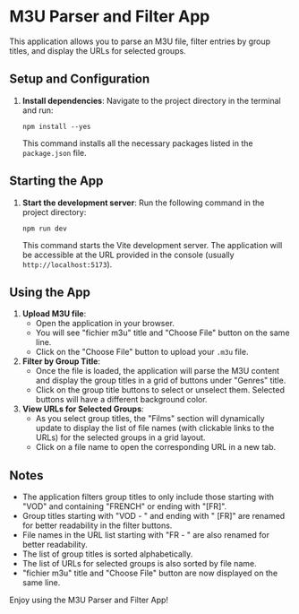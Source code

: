 # M3U Parser and Filter App

This application allows you to parse an M3U file, filter entries by group titles, and display the URLs for selected groups.

## Setup and Configuration

1.  **Install dependencies**:
    Navigate to the project directory in the terminal and run:
    ```shell
    npm install --yes
    ```
    This command installs all the necessary packages listed in the `package.json` file.

## Starting the App

1.  **Start the development server**:
    Run the following command in the project directory:
    ```shell
    npm run dev
    ```
    This command starts the Vite development server. The application will be accessible at the URL provided in the console (usually `http://localhost:5173`).

## Using the App

1.  **Upload M3U file**:
    -   Open the application in your browser.
    -   You will see "fichier m3u" title and "Choose File" button on the same line.
    -   Click on the "Choose File" button to upload your `.m3u` file.
2.  **Filter by Group Title**:
    -   Once the file is loaded, the application will parse the M3U content and display the group titles in a grid of buttons under "Genres" title.
    -   Click on the group title buttons to select or unselect them. Selected buttons will have a different background color.
3.  **View URLs for Selected Groups**:
    -   As you select group titles, the "Films" section will dynamically update to display the list of file names (with clickable links to the URLs) for the selected groups in a grid layout.
    -   Click on a file name to open the corresponding URL in a new tab.

## Notes

-   The application filters group titles to only include those starting with "VOD" and containing "FRENCH" or ending with "[FR]".
-   Group titles starting with "VOD - " and ending with " [FR]" are renamed for better readability in the filter buttons.
-   File names in the URL list starting with "FR - " are also renamed for better readability.
-   The list of group titles is sorted alphabetically.
-   The list of URLs for selected groups is also sorted by file name.
-   "fichier m3u" title and "Choose File" button are now displayed on the same line.

Enjoy using the M3U Parser and Filter App!
